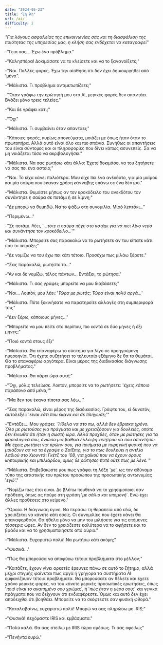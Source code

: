 ```yaml
---
date: "2024-05-23"
title: "Έη Άη"
url: /ai/
difficulty: 2
---
```


*"Για λόγους ασφαλείας της επικοινωνίας σας και τη διασφάλιση της ποιότητας της υπηρεσίας μας, η κλήση σας ενδέχεται να καταγραφεί"*

-"Γεια σας... Έχω ένα πρόβλημα."

-"Καλησπέρα! Δοκιμάσατε να το κλείσετε και να το ξανανοίξετε;"

-"Ναι. Πολλές φορές. Έχω την αίσθηση ότι δεν έχει δημιουργηθεί από 'μένα".

-"Μάλιστα. Τι πρόβλημα αντιμετωπίζετε;"

-"Όταν γράφω την ερώτησή μου στο AI, μερικές φορές δεν απαντάει. Βγάζει μόνο τρεις τελείες."

-"Και δε γράφει κάτι;"

-"Όχι"

-"Μάλιστα. Τι συμβαίνει όταν απαντάει;"

-"Κάποιες φορές, κυρίως απογεύματα, μοιάζει με όπως ήταν όταν το πρωτοπήρα. Αλλά αυτό είναι όλο και πιο σπάνια. Συνήθως οι απαντήσεις του είναι σύντομες και οι πληροφορίες που δίνει κάπως ασυνεπείς. Σα να μη νοιάζεται τόσο να ακριβολογήσει."

-"Μάλιστα. Να σας ρωτήσω κάτι άλλο: Έχετε δοκιμάσει να του ζητήσετε να σας πει ένα αστείο;"

-"Ναι. Το είχα κάνει παλιότερα. Μου είχε πει ένα ανέκδοτο, για μία μαϊμού και μία σαύρα που έκαναν χρήση κάνναβης επάνω σε ένα δέντρο."

-"Μάλιστα. Θυμάστε μήπως αν τον κροκόδειλο του ανεκδότου τον συνάντησε η σαύρα σε ποτάμι ή σε λίμνη;"

-"Δε μπορώ να θυμηθώ. Να το ψάξω στη συνομιλία. Μισό λεπτάκι..."

-"Περιμένω..."

-"Σε ποτάμι. Λέει, '*...τότε η σαύρα πήγε στο ποτάμι για να πιει λίγο νερό και συνάντησε τον κροκόδειλο...*'"

-"Μάλιστα. Μπορείτε σας παρακαλώ να το ρωτήσετε αν του είπατε κάτι που το πείραξε;"

-"Δε νομίζω να του έχω πει κάτι τέτοιο. Προσέχω πως μιλάω ξέρετε."

-"Σας παρακαλώ, ρωτήστε το..."

-"Αν και δε νομίζω, τέλος πάντων... Εντάξει, το ρώτησα."

-"Μάλιστα. Τι σας γράφει; μπορείτε να μου διαβάσετε;"

-"Ναι... Λοιπόν, μου λέει: '*Τώρα με ρωτάς; Τώρα είναι πολύ αργά...*'

-"Μάλιστα. Πότε ξεκινήσατε να παρατηρείτε αλλαγές στη συμπεριφορά του;"

-"Δεν ξέρω, κάποιους μήνες..."

-"Μπορείτε να μου πείτε στο περίπου, πιο κοντά σε δύο μήνες ή έξι μήνες;"

-"Ποιό κοντά στους έξι"

-"Μάλιστα. Θα επαναφέρω το σύστημα για λίγο σε προηγούμενη ημεροηνία. Ότι έχετε συζητήσει το τελευταίο εξάμηνο δε θα το θυμάται. Θα το επαναφέρω αργότερα. Είναι μέρος της διαδικασίας διάγνωσης προβλήματος."

-"Μάλιστα. Θα πάρει ώρα αυτό;"

-"Όχι, μόλις τελείωσε. Λοιπόν, μπορείτε να το ρωτήσετε: '*έχεις κάποιο παράπονο από μένα;*'"

-"Μα δεν του έκανα τίποτα σας λέω..."

-"Σας παρακαλώ, είναι μέρος της διαδικασίας. Γράψτε του, εί δυνατόν, αυτολεξεί: '*είναι κάτι που έκανα και σε πλήγωσε;*'"

-"Εντάξει... Μου γράφει: '*Ήθελα να στο πω, αλλά δεν έβρισκα χρόνο. Όλο με ρωτούσες για πράγματα και με χρειαζόσουν για δουλειές, οπότε δεν ένιωθα ότι ήταν η σωστή ώρα. Αλλά προχθές, όταν με ρώτησες για τα φορολογικά σου, ένιωσα μια βαθειά έλλειψη κινήτρου να σου απαντήσω. Με έχεις ρωτήσει για πρώην σου, για ποιήματα με πυρηνική φυσική που να μοιάζουν σα να τα έγραψε ο Σαίξπιρ, για το πως δουλεύει η αντλία λαδιού στο Χιουντάι Γκέτζ του '08, για χαϊκού που να έχουν όρους κηπουρικής και μπιλιάρδου, ομως δε ρώτησες ποτέ ούτε πως με λένε.*'"

-"Μάλιστα. Επιβεβαιώστε μου πως γράφει τη λέξη '*με*', ως τον αδύναμο τύπο της αιτιατικής του πρώτου προσώπου της προσωπικής αντωνυμίας '*εγώ*'."

-"Νομίζω πως έτσι είναι. Δε βλέπω πουθενά να το χρησιμοποιεί σαν πρόθεση, όπως ας πούμε στη φράση '*με σάλιο και υπομονή*΄. Ενώ έχει άλλες προθέσεις στο κείμενο."

-"Ωραία. Η διάγνωση έγινε. Θα περάσω τη θεραπεία από εδώ, δε χρειάζεται να κάνετε κάτι εσείς. Οι συνομιλίες που έχετε κάνει θα επαναφερθούν. Θα ήθελα μόνο να μην του μιλήσετε για τις επόμενες τέσσερις ώρες. Αν δεν το χρειάζεστε καλύτερα να το αφήσετε και το βράδυ και να το χρησιμοποιήσετε από αύριο."

-"Μάλιστα. Ευχαριστώ πολύ! Να ρωτήσω κάτι ακόμη;"

-"Φυσικά..."

-"Πώς θα μπορούσα να αποφύγω τέτοια προβλήματα στο μέλλον;"

-"Κοιτάξτε, έχουν γίνει αρκετές έρευνες πάνω σε αυτό το ζήτημα, αλλά μέχρι στιγμής φαίνεται πως αργά ή γρήγορα τα συστήματα AI εμφανίζουον τέτοια προβλήματα. Θα μπορούσατε αν θέλετε και έχετε χρόνο μερικές φορές, να του κάνετε μερικές προσωπικές ερωτήσεις, όπως '*ποιό είναι το αγαπημένο σου χρώμα;*', ή '*πώς ήταν η μέρα σου;*' και γενικά πράγματα που να δείχνουν ότι ενδιαφέρεστε. Όμως και αυτό δεν έχει αποδειχθεί ότι βοηθάει. Μπορείτε να το σκέφτεστε σαν φυσική φθορά."

-"Καταλαβαίνω, ευχαριστώ πολύ! Μπορώ να σας πληρώσω με IRIS;"

-"Φυσικά! Δεχόμαστε IRIS και εμβάσματα."

-"Πολύ καλά. Θα σας στείλω με IRIS τώρα αμέσως. Τι σας οφείλω;"

-"Πενήντα ευρώ."




